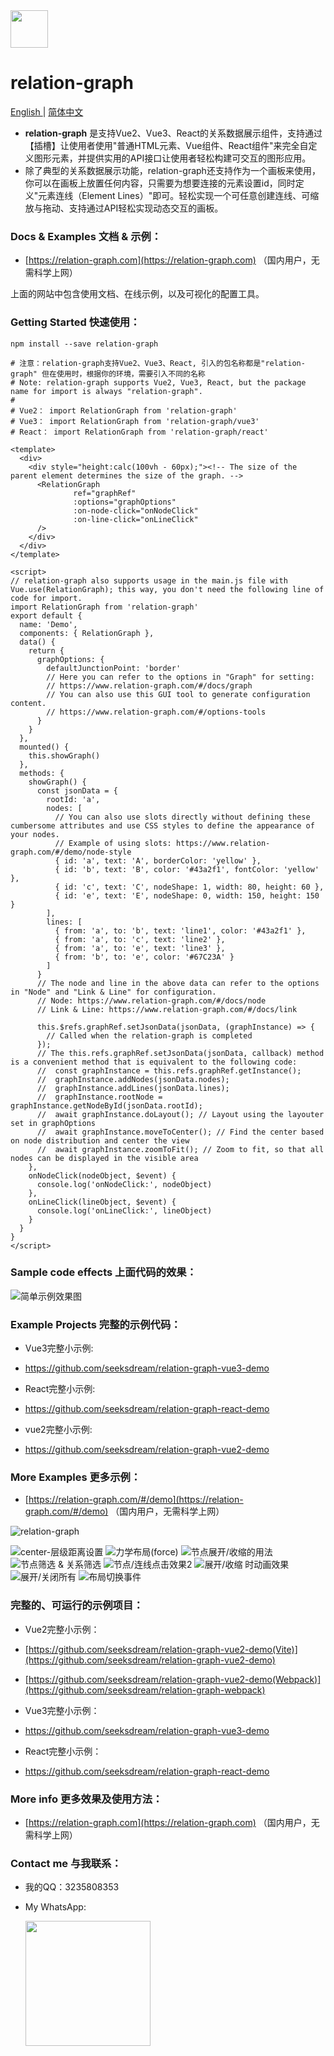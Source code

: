 

<img src="doc/relation-graph-yellow-small.png" width="60" />

# relation-graph


[English ](README.md) | [简体中文](README-zh.md)

- **relation-graph** 是支持Vue2、Vue3、React的关系数据展示组件，支持通过【插槽】让使用者使用"普通HTML元素、Vue组件、React组件"来完全自定义图形元素，并提供实用的API接口让使用者轻松构建可交互的图形应用。<br />
-  除了典型的关系数据展示功能，relation-graph还支持作为一个画板来使用，你可以在画板上放置任何内容，只需要为想要连接的元素设置id，同时定义"元素连线（Element Lines）"即可。轻松实现一个可任意创建连线、可缩放与拖动、支持通过API轻松实现动态交互的画板。
### Docs & Examples  文档 & 示例：

- [https://relation-graph.com](https://relation-graph.com)  （国内用户，无需科学上网）

上面的网站中包含使用文档、在线示例，以及可视化的配置工具。<br>

### Getting Started  快速使用：

```shell script
npm install --save relation-graph
```
```shell script
# 注意：relation-graph支持Vue2、Vue3、React, 引入的包名称都是"relation-graph" 但在使用时，根据你的环境，需要引入不同的名称
# Note: relation-graph supports Vue2, Vue3, React, but the package name for import is always "relation-graph".
# 
# Vue2： import RelationGraph from 'relation-graph'
# Vue3： import RelationGraph from 'relation-graph/vue3'
# React： import RelationGraph from 'relation-graph/react'
```

```vue
<template>
  <div>
    <div style="height:calc(100vh - 60px);"><!-- The size of the parent element determines the size of the graph. -->
      <RelationGraph
              ref="graphRef"
              :options="graphOptions"
              :on-node-click="onNodeClick"
              :on-line-click="onLineClick"
      />
    </div>
  </div>
</template>

<script>
// relation-graph also supports usage in the main.js file with Vue.use(RelationGraph); this way, you don't need the following line of code for import.
import RelationGraph from 'relation-graph'
export default {
  name: 'Demo',
  components: { RelationGraph },
  data() {
    return {
      graphOptions: {
        defaultJunctionPoint: 'border'
        // Here you can refer to the options in "Graph" for setting: 
        // https://www.relation-graph.com/#/docs/graph
        // You can also use this GUI tool to generate configuration content.
        // https://www.relation-graph.com/#/options-tools
      }
    }
  },
  mounted() {
    this.showGraph()
  },
  methods: {
    showGraph() {
      const jsonData = {
        rootId: 'a',
        nodes: [
          // You can also use slots directly without defining these cumbersome attributes and use CSS styles to define the appearance of your nodes.
          // Example of using slots: https://www.relation-graph.com/#/demo/node-style
          { id: 'a', text: 'A', borderColor: 'yellow' },
          { id: 'b', text: 'B', color: '#43a2f1', fontColor: 'yellow' },
          { id: 'c', text: 'C', nodeShape: 1, width: 80, height: 60 },
          { id: 'e', text: 'E', nodeShape: 0, width: 150, height: 150 }
        ],
        lines: [
          { from: 'a', to: 'b', text: 'line1', color: '#43a2f1' },
          { from: 'a', to: 'c', text: 'line2' },
          { from: 'a', to: 'e', text: 'line3' },
          { from: 'b', to: 'e', color: '#67C23A' }
        ]
      }
      // The node and line in the above data can refer to the options in "Node" and "Link & Line" for configuration.
      // Node: https://www.relation-graph.com/#/docs/node
      // Link & Line: https://www.relation-graph.com/#/docs/link

      this.$refs.graphRef.setJsonData(jsonData, (graphInstance) => {
        // Called when the relation-graph is completed
      });
      // The this.refs.graphRef.setJsonData(jsonData, callback) method is a convenient method that is equivalent to the following code:
      //  const graphInstance = this.refs.graphRef.getInstance();
      //  graphInstance.addNodes(jsonData.nodes);
      //  graphInstance.addLines(jsonData.lines);
      //  graphInstance.rootNode = graphInstance.getNodeById(jsonData.rootId);
      //  await graphInstance.doLayout(); // Layout using the layouter set in graphOptions
      //  await graphInstance.moveToCenter(); // Find the center based on node distribution and center the view
      //  await graphInstance.zoomToFit(); // Zoom to fit, so that all nodes can be displayed in the visible area
    },
    onNodeClick(nodeObject, $event) {
      console.log('onNodeClick:', nodeObject)
    },
    onLineClick(lineObject, $event) {
      console.log('onLineClick:', lineObject)
    }
  }
}
</script>
```


### Sample code effects  上面代码的效果：
![简单示例效果图](doc/images/relation-graph-simple.png)

### Example Projects  完整的示例代码：

- Vue3完整小示例:
- https://github.com/seeksdream/relation-graph-vue3-demo

- React完整小示例:
- https://github.com/seeksdream/relation-graph-react-demo

- vue2完整小示例:
- https://github.com/seeksdream/relation-graph-vue2-demo


### More Examples   更多示例：
- [https://relation-graph.com/#/demo](https://relation-graph.com/#/demo)  （国内用户，无需科学上网）


![relation-graph](doc/relation-graph-images-m.png)

![center-层级距离设置](doc/demo-images/distance_coefficient.gif)
![力学布局(force)](doc/demo-images/layout-force.gif)
![节点展开/收缩的用法](doc/demo-images/adv-expand.gif)
![节点筛选 & 关系筛选](doc/demo-images/adv-data-filter.gif)
![节点/连线点击效果2](doc/demo-images/adv-effect2.gif)
![展开/收缩 时动画效果](doc/demo-images/expand-animation.gif)
![展开/关闭所有](doc/demo-images/open-all-close-all.gif)
![布局切换事件](doc/demo-images/before-change-layout.gif)

### 完整的、可运行的示例项目：

- Vue2完整小示例：
- [https://github.com/seeksdream/relation-graph-vue2-demo(Vite)](https://github.com/seeksdream/relation-graph-vue2-demo)
- [https://github.com/seeksdream/relation-graph-vue2-demo(Webpack)](https://github.com/seeksdream/relation-graph-webpack)

- Vue3完整小示例：
- https://github.com/seeksdream/relation-graph-vue3-demo

- React完整小示例：
- https://github.com/seeksdream/relation-graph-react-demo


### More info  更多效果及使用方法：

- [https://relation-graph.com](https://relation-graph.com)  （国内用户，无需科学上网）

### Contact me  与我联系：

- 我的QQ：3235808353
- My WhatsApp:

  <img src="doc/images/Whatsapp.png" width="200" />

